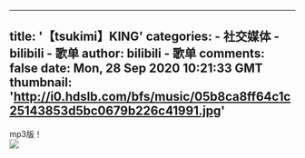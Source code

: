 
---
title: '【tsukimi】KING'
categories: 
    - 社交媒体
    - bilibili - 歌单
author: bilibili - 歌单
comments: false
date: Mon, 28 Sep 2020 10:21:33 GMT
thumbnail: 'http://i0.hdslb.com/bfs/music/05b8ca8ff64c1c25143853d5bc0679b226c41991.jpg'
---

<div>   
mp3版！<br><img src="http://i0.hdslb.com/bfs/music/05b8ca8ff64c1c25143853d5bc0679b226c41991.jpg" referrerpolicy="no-referrer">  
</div>
            